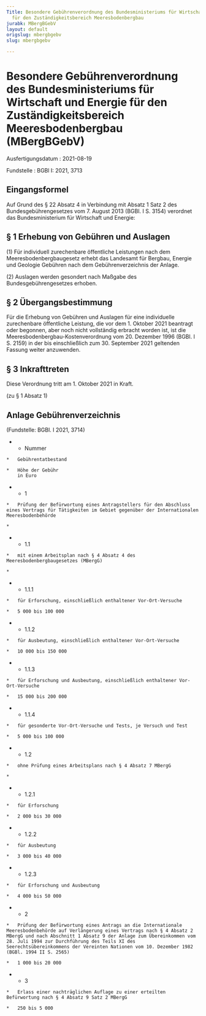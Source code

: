 ```yaml
---
Title: Besondere Gebührenverordnung des Bundesministeriums für Wirtschaft und Energie
  für den Zuständigkeitsbereich Meeresbodenbergbau
jurabk: MBergBGebV
layout: default
origslug: mbergbgebv
slug: mbergbgebv

---
```


# Besondere Gebührenverordnung des Bundesministeriums für Wirtschaft und Energie für den Zuständigkeitsbereich Meeresbodenbergbau (MBergBGebV)

Ausfertigungsdatum
:   2021-08-19

Fundstelle
:   BGBl I: 2021, 3713


## Eingangsformel

Auf Grund des § 22 Absatz 4 in Verbindung mit Absatz 1 Satz 2 des Bundesgebührengesetzes vom 7. August 2013 (BGBl. I S. 3154) verordnet das Bundesministerium für Wirtschaft und Energie:


## § 1 Erhebung von Gebühren und Auslagen

(1) Für individuell zurechenbare öffentliche Leistungen nach dem Meeresbodenbergbaugesetz erhebt das Landesamt für Bergbau, Energie und Geologie Gebühren nach dem Gebührenverzeichnis der Anlage.

(2) Auslagen werden gesondert nach Maßgabe des Bundesgebührengesetzes erhoben.


## § 2 Übergangsbestimmung

Für die Erhebung von Gebühren und Auslagen für eine individuelle zurechenbare öffentliche Leistung, die vor dem 1. Oktober 2021 beantragt oder begonnen, aber noch nicht vollständig erbracht worden ist, ist die Meeresbodenbergbau-Kostenverordnung vom 20. Dezember 1996 (BGBl. I S. 2159) in der bis einschließlich zum 30. September 2021 geltenden Fassung weiter anzuwenden.


## § 3 Inkrafttreten

Diese Verordnung tritt am 1. Oktober 2021 in Kraft.

(zu § 1 Absatz 1)

## Anlage Gebührenverzeichnis

(Fundstelle: BGBl. I 2021, 3714)



*    *   Nummer

    *   Gebührentatbestand

    *   Höhe der Gebühr
        in Euro


*    *   1

    *   Prüfung der Befürwortung eines Antragstellers für den Abschluss eines Vertrags für Tätigkeiten im Gebiet gegenüber der Internationalen Meeresbodenbehörde

    *

*    *   1.1

    *   mit einem Arbeitsplan nach § 4 Absatz 4 des Meeresbodenbergbaugesetzes (MBergG)

    *

*    *   1.1.1

    *   für Erforschung, einschließlich enthaltener Vor-Ort-Versuche

    *   5 000 bis 100 000


*    *   1.1.2

    *   für Ausbeutung, einschließlich enthaltener Vor-Ort-Versuche

    *   10 000 bis 150 000


*    *   1.1.3

    *   für Erforschung und Ausbeutung, einschließlich enthaltener Vor-Ort-Versuche

    *   15 000 bis 200 000


*    *   1.1.4

    *   für gesonderte Vor-Ort-Versuche und Tests, je Versuch und Test

    *   5 000 bis 100 000


*    *   1.2

    *   ohne Prüfung eines Arbeitsplans nach § 4 Absatz 7 MBergG

    *

*    *   1.2.1

    *   für Erforschung

    *   2 000 bis 30 000


*    *   1.2.2

    *   für Ausbeutung

    *   3 000 bis 40 000


*    *   1.2.3

    *   für Erforschung und Ausbeutung

    *   4 000 bis 50 000


*    *   2

    *   Prüfung der Befürwortung eines Antrags an die Internationale Meeresbodenbehörde auf Verlängerung eines Vertrags nach § 4 Absatz 2 MBergG und nach Abschnitt 1 Absatz 9 der Anlage zum Übereinkommen vom 28. Juli 1994 zur Durchführung des Teils XI des Seerechtsübereinkommens der Vereinten Nationen vom 10. Dezember 1982 (BGBl. 1994 II S. 2565)

    *   1 000 bis 20 000


*    *   3

    *   Erlass einer nachträglichen Auflage zu einer erteilten Befürwortung nach § 4 Absatz 9 Satz 2 MBergG

    *   250 bis 5 000



